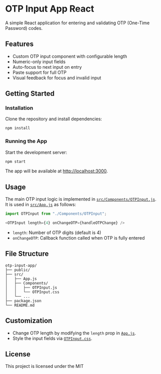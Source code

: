# OTP Input App React

A simple React application for entering and validating OTP (One-Time Password) codes.

## Features

- Custom OTP input component with configurable length
- Numeric-only input fields
- Auto-focus to next input on entry
- Paste support for full OTP
- Visual feedback for focus and invalid input

## Getting Started

### Installation

Clone the repository and install dependencies:

```sh
npm install
```

### Running the App

Start the development server:

```sh
npm start
```

The app will be available at [http://localhost:3000](http://localhost:3000).

## Usage

The main OTP input logic is implemented in [`src/Components/OTPInput.js`](src/Components/OTPInput.js).  
It is used in [`src/App.js`](src/App.js) as follows:

```js
import OTPInput from "./Components/OTPInput";

<OTPInput length={4} onChangeOTP={handleOTPChange} />
```

- `length`: Number of OTP digits (default is 4)
- `onChangeOTP`: Callback function called when OTP is fully entered

## File Structure

```
otp-input-app/
├── public/
├── src/
│   ├── App.js
│   ├── Components/
│   │   ├── OTPInput.js
│   │   └── OTPInput.css
│   └── ...
├── package.json
└── README.md
```

## Customization

- Change OTP length by modifying the `length` prop in [`App.js`](src/App.js).
- Style the input fields via [`OTPInput.css`](src/Components/OTPInput.css).

## License

This project is licensed under the MIT
